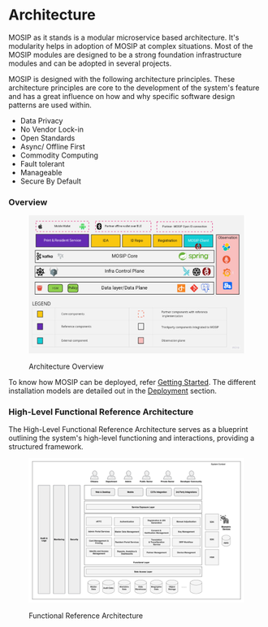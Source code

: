 # Architecture

MOSIP as it stands is a modular microservice based architecture. It's modularity helps in adoption of MOSIP at complex situations. Most of the MOSIP modules are designed to be a strong foundation infrastructure modules and can be adopted in several projects.&#x20;

MOSIP is designed with the following architecture principles. These architecture principles are core to the development of the system's feature and has a great influence on how and why specific software design patterns are used within.&#x20;

- Data Privacy&#x20;
- No Vendor Lock-in
- Open Standards
- Async/ Offline First
- Commodity Computing
- Fault tolerant
- Manageable
- Secure By Default

### Overview

<figure><img src="../.gitbook/assets/MOSIP-Architecture-Overview.jpg" alt=""><figcaption><p>Architecture Overview</p></figcaption></figure>

To know how MOSIP can be deployed, refer [Getting Started](https://docs.mosip.io/1.2.0/deploymentnew/getting-started). The different installation models are detailed out in the [Deployment](https://docs.mosip.io/1.2.0/deploymentnew) section.

### High-Level Functional Reference Architecture

The High-Level Functional Reference Architecture serves as a blueprint outlining the system's high-level functioning and interactions, providing a structured framework.

<figure><img src="../_images/reference_functional_rchitecture.jpg" alt=""><figcaption><p>Functional Reference Architecture</p></

